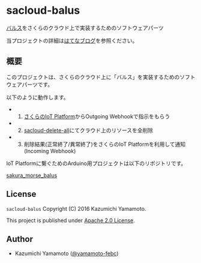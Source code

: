 # sacloud-balus

[バルス](https://ja.wikipedia.org/wiki/飛行石#.E3.81.8A.E3.81.BE.E3.81.98.E3.81.AA.E3.81.84)をさくらのクラウド上で実装するためのソフトウェアパーツ

当プロジェクトの詳細は[はてなブログ](http://febc-yamamoto.hatenablog.com/entry/sacloud-balus)を参照ください。

## 概要

このプロジェクトは、さくらのクラウド上に「バルス」を実装するためのソフトウェアパーツです。

以下のように動作します。

  - 1) [さくらのIoT Platform](https://iot.sakura.ad.jp)からOutgoing Webhookで指示をもらう
  - 2) [sacloud-delete-all](https://github.com/yamamoto-febc/sacloud-delete-all)にてクラウド上のリソースを全削除
  - 3) 削除結果(正常終了/異常終了)をさくらのIoT Platformを利用して通知(Incoming Webhook)

IoT Platformに繋ぐためのArduino用プロジェクトは以下のリポジトリです。

[sakura_morse_balus](https://github.com/yamamoto-febc/sakura_morse_balus)

## License

 `sacloud-balus` Copyright (C) 2016 Kazumichi Yamamoto.

  This project is published under [Apache 2.0 License](LICENSE.txt).
  
## Author

  * Kazumichi Yamamoto ([@yamamoto-febc](https://github.com/yamamoto-febc))

